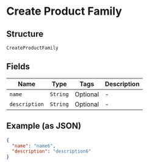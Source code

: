 
# Create Product Family

## Structure

`CreateProductFamily`

## Fields

| Name | Type | Tags | Description |
|  --- | --- | --- | --- |
| `name` | `String` | Optional | - |
| `description` | `String` | Optional | - |

## Example (as JSON)

```json
{
  "name": "name6",
  "description": "description6"
}
```


